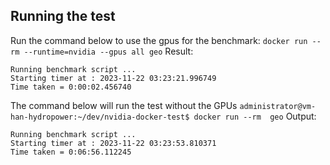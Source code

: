 ## Running the test
Run the command below to use the gpus for the benchmark:
`docker run --rm --runtime=nvidia --gpus all geo`
Result:
```
Running benchmark script ...
Starting timer at : 2023-11-22 03:23:21.996749
Time taken = 0:00:02.456740
```
The command below will run the test without the GPUs
`administrator@vm-han-hydropower:~/dev/nvidia-docker-test$ docker run --rm  geo`
Output:
```
Running benchmark script ...
Starting timer at : 2023-11-22 03:23:53.810371
Time taken = 0:06:56.112245
```
